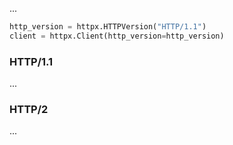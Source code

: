 ...

```python
http_version = httpx.HTTPVersion("HTTP/1.1")
client = httpx.Client(http_version=http_version)
```

### HTTP/1.1

...

### HTTP/2

...
